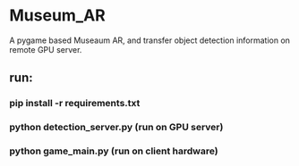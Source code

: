 # Museum_AR

A pygame based Museaum AR, and transfer object detection information on remote GPU server.

## run:
### pip install -r requirements.txt
### python detection_server.py  (run on GPU server)
### python game_main.py  (run on client hardware)